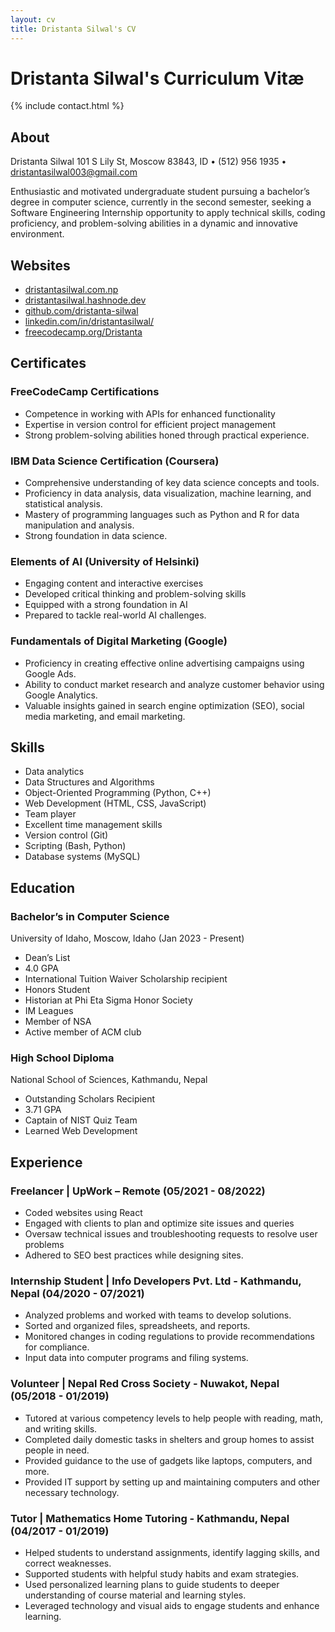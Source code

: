 ```yaml
---
layout: cv
title: Dristanta Silwal's CV
---
```


# Dristanta Silwal's Curriculum Vitæ

{% include contact.html %}

## About

Dristanta Silwal
101 S Lily St, Moscow 83843, ID • (512) 956 1935 • dristantasilwal003@gmail.com

Enthusiastic and motivated undergraduate student pursuing a bachelor’s degree in computer science, currently in the second semester, seeking a Software Engineering Internship opportunity to apply technical skills, coding proficiency, and problem-solving abilities in a dynamic and innovative environment.

## Websites

- [dristantasilwal.com.np](https://dristantasilwal.com.np)
- [dristantasilwal.hashnode.dev](https://dristantasilwal.hashnode.dev)
- [github.com/dristanta-silwal](https://github.com/dristanta-silwal)
- [linkedin.com/in/dristantasilwal/](https://linkedin.com/in/dristantasilwal/)
- [freecodecamp.org/Dristanta](https://www.freecodecamp.org/Dristanta)

## Certificates

### FreeCodeCamp Certifications

- Competence in working with APIs for enhanced functionality
- Expertise in version control for efficient project management
- Strong problem-solving abilities honed through practical experience.

### IBM Data Science Certification (Coursera)

- Comprehensive understanding of key data science concepts and tools.
- Proficiency in data analysis, data visualization, machine learning, and statistical analysis.
- Mastery of programming languages such as Python and R for data manipulation and analysis.
- Strong foundation in data science.

### Elements of AI (University of Helsinki)

- Engaging content and interactive exercises
- Developed critical thinking and problem-solving skills
- Equipped with a strong foundation in AI
- Prepared to tackle real-world AI challenges.

### Fundamentals of Digital Marketing (Google)

- Proficiency in creating effective online advertising campaigns using Google Ads.
- Ability to conduct market research and analyze customer behavior using Google Analytics.
- Valuable insights gained in search engine optimization (SEO), social media marketing, and email marketing.

## Skills

- Data analytics
- Data Structures and Algorithms
- Object-Oriented Programming (Python, C++)
- Web Development (HTML, CSS, JavaScript)
- Team player
- Excellent time management skills
- Version control (Git)
- Scripting (Bash, Python)
- Database systems (MySQL)

## Education

### Bachelor’s in Computer Science
University of Idaho, Moscow, Idaho (Jan 2023 - Present)
- Dean’s List
- 4.0 GPA
- International Tuition Waiver Scholarship recipient
- Honors Student
- Historian at Phi Eta Sigma Honor Society
- IM Leagues
- Member of NSA
- Active member of ACM club

### High School Diploma
National School of Sciences, Kathmandu, Nepal
- Outstanding Scholars Recipient
- 3.71 GPA
- Captain of NIST Quiz Team
- Learned Web Development

## Experience

### Freelancer | UpWork – Remote (05/2021 - 08/2022)

- Coded websites using React
- Engaged with clients to plan and optimize site issues and queries
- Oversaw technical issues and troubleshooting requests to resolve user problems
- Adhered to SEO best practices while designing sites.

### Internship Student | Info Developers Pvt. Ltd - Kathmandu, Nepal (04/2020 - 07/2021)

- Analyzed problems and worked with teams to develop solutions.
- Sorted and organized files, spreadsheets, and reports.
- Monitored changes in coding regulations to provide recommendations for compliance.
- Input data into computer programs and filing systems.

### Volunteer | Nepal Red Cross Society - Nuwakot, Nepal (05/2018 - 01/2019)

- Tutored at various competency levels to help people with reading, math, and writing skills.
- Completed daily domestic tasks in shelters and group homes to assist people in need.
- Provided guidance to the use of gadgets like laptops, computers, and more.
- Provided IT support by setting up and maintaining computers and other necessary technology.

### Tutor | Mathematics Home Tutoring - Kathmandu, Nepal (04/2017 - 01/2019)

- Helped students to understand assignments, identify lagging skills, and correct weaknesses.
- Supported students with helpful study habits and exam strategies.
- Used personalized learning plans to guide students to deeper understanding of course material and learning styles.
- Leveraged technology and visual aids to engage students and enhance learning.
